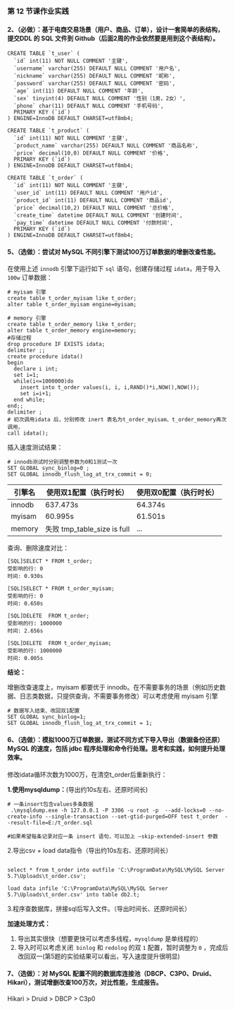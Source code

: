 ### 第 12 节课作业实践
#### 2、（必做）：基于电商交易场景（用户、商品、订单），设计一套简单的表结构，提交DDL 的 SQL 文件到 Github（后面2周的作业依然要是用到这个表结构）。

```
CREATE TABLE `t_user` (
  `id` int(11) NOT NULL COMMENT '主键',
  `username` varchar(255) DEFAULT NULL COMMENT '用户名',
  `nickname` varchar(255) DEFAULT NULL COMMENT '昵称',
  `password` varchar(255) DEFAULT NULL COMMENT '密码',
  `age` int(11) DEFAULT NULL COMMENT '年龄',
  `sex` tinyint(4) DEFAULT NULL COMMENT '性别（1男，2女）',
  `phone` char(11) DEFAULT NULL COMMENT '手机号码',
  PRIMARY KEY (`id`)
) ENGINE=InnoDB DEFAULT CHARSET=utf8mb4;
```

```
CREATE TABLE `t_product` (
  `id` int(11) NOT NULL COMMENT '主键',
  `product_name` varchar(255) DEFAULT NULL COMMENT '商品名称',
  `price` decimal(10,0) DEFAULT NULL COMMENT '价格',
  PRIMARY KEY (`id`)
) ENGINE=InnoDB DEFAULT CHARSET=utf8mb4;
```

```
CREATE TABLE `t_order` (
  `id` int(11) NOT NULL COMMENT '主键',
  `user_id` int(11) DEFAULT NULL COMMENT '用户id',
  `product_id` int(11) DEFAULT NULL COMMENT '商品id',
  `price` decimal(10,2) DEFAULT NULL COMMENT '总价格',
  `create_time` datetime DEFAULT NULL COMMENT '创建时间',
  `pay_time` datetime DEFAULT NULL COMMENT '付款时间',
  PRIMARY KEY (`id`)
) ENGINE=InnoDB DEFAULT CHARSET=utf8mb4;
```



#### 5、（选做）：尝试对 MySQL 不同引擎下测试100万订单数据的增删改查性能。

在使用上述 `innodb` 引擎下运行如下 `sql` 语句，创建存储过程 `idata`，用于导入`100w` 订单数据：

```
# myisam 引擎
create table t_order_myisam like t_order;
alter table t_order_myisam engine=myisam;

# memory 引擎
create table t_order_memory like t_order;
alter table t_order_memory engine=memory;
#存储过程
drop procedure IF EXISTS idata;
delimiter ;;
create procedure idata()
begin
  declare i int;
  set i=1;
  while(i<=1000000)do
    insert into t_order values(i, i, i,RAND()*i,NOW(),NOW());
    set i=i+1;
  end while;
end;;
delimiter ;
# 初次调用idata 后，分别修改 inert 表名为t_order_myisam、t_order_memory再次调用，
call idata();

```

插入速度测试结果：

```
# innodb测试时分别调整参数为0和1测试一次
SET GLOBAL sync_binlog=0 ;
SET GLOBAL innodb_flush_log_at_trx_commit = 0;
```

| 引擎名 | 使用双1配置（执行时长）      | 使用双0配置（执行时长） |
| ------ | ---------------------------- | ----------------------- |
| innodb | 637.473s                     | 64.374s                 |
| myisam | 60.995s                      | 61.501s                 |
| memory | 失败 tmp_table_size  is full | ...                     |

查询、删除速度对比：

```
[SQL]SELECT * FROM t_order;
受影响的行: 0
时间: 0.930s

[SQL]SELECT * FROM t_order_myisam;
受影响的行: 0
时间: 0.650s

[SQL]DELETE  FROM t_order;
受影响的行: 1000000
时间: 2.656s

[SQL]DELETE  FROM t_order_myisam;
受影响的行: 1000000
时间: 0.005s
```

**结论：**

增删改查速度上，myisam 都要优于 innodb。在不需要事务的场景（例如历史数据、日志类数据，只提供查询，不需要事务修改）可以考虑使用 myisam 引擎

```
# 数据写入结束、改回双1配置
SET GLOBAL sync_binlog=1;
SET GLOBAL innodb_flush_log_at_trx_commit = 1;
```

#### 6、（选做）：模拟1000万订单数据，测试不同方式下导入导出（数据备份还原）MySQL 的速度，包括 jdbc 程序处理和命令行处理。思考和实践，如何提升处理效率。

修改idata循环次数为1000万，在清空t_order后重新执行：

**1.使用mysqldump：**(导出约10s左右、还原时间长)

```
# 一条insert包含values多条数据
 .\mysqldump.exe -h 127.0.0.1 -P 3306 -u root -p  --add-locks=0 --no-create-info --single-transaction --set-gtid-purged=OFF test t_order  --result-file=E:/t_order.sql

#如果希望每条记录对应一条 insert 语句，可以加上 –skip-extended-insert 参数
```

2.导出csv  + load data指令（导出约10s左右、还原时间长）

```

select * from t_order into outfile 'C:\ProgramData\MySQL\MySQL Server 5.7\Uploads\t_order.csv';

load data infile 'C:\ProgramData\MySQL\MySQL Server 5.7\Uploads\t_order.csv' into table db2.t;
```

3.程序查数据库，拼接sql后写入文件。（导出时间长、还原时间长）

**加速处理方式：**

1. 导出其实很快（想要更快可以考虑多线程，`mysqldump` 是单线程的）
2. 导入时可以考虑关闭` binlog` 和 `redolog` 的双 `1` 配置，暂时调整为 `0` ，完成后改回双一(第5题的实验结果可以看出，写入速度提升很明显)

#### 7、（选做）：对 MySQL 配置不同的数据库连接池（DBCP、C3P0、Druid、Hikari），测试增删改查100万次，对比性能，生成报告。
Hikari > Druid  > DBCP > C3p0